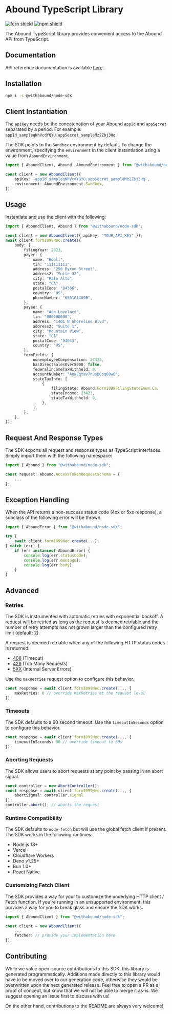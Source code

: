 # Abound TypeScript Library

[![fern shield](https://img.shields.io/badge/%F0%9F%8C%BF-SDK%20generated%20by%20Fern-brightgreen)](https://github.com/fern-api/fern)
[![npm shield](https://img.shields.io/npm/v/@withabound/node-sdk)](https://www.npmjs.com/package/@withabound/node-sdk)

The Abound TypeScript library provides convenient access to the Abound API from TypeScript.

## Documentation

API reference documentation is available [here](https://docs.withabound.com).

## Installation

```sh
npm i -s @withabound/node-sdk
```

## Client Instantiation

The `apiKey` needs be the concatenation of your Abound `appId` and `appSecret` separated by a period. For example: `appId_sampleqNhVcdYQYU.appSecret_sampleMz2Zbj3Hq`.

The SDK points to the `Sandbox` environment by default. To change the environment, specifying the `environment` in the client instantiation using a value from `AboundEnvironment`.

```typescript
import { AboundClient, Abound, AboundEnvironment } from "@withabound/node-sdk";

const client = new AboundClient({
    apiKey: `appId_sampleqNhVcdYQYU.appSecret_sampleMz2Zbj3Hq`,
    environment: AboundEnvironment.Sandbox,
});
```

## Usage

Instantiate and use the client with the following:

```typescript
import { AboundClient, Abound } from "@withabound/node-sdk";

const client = new AboundClient({ apiKey: "YOUR_API_KEY" });
await client.form1099Nec.create({
    body: {
        filingYear: 2023,
        payer: {
            name: "Hooli",
            tin: "111111111",
            address: "256 Byron Street",
            address2: "Suite 32",
            city: "Palo Alto",
            state: "CA",
            postalCode: "94306",
            country: "US",
            phoneNumber: "6501014096",
        },
        payee: {
            name: "Ada Lovelace",
            tin: "000000000",
            address: "1401 N Shoreline Blvd",
            address2: "Suite 1",
            city: "Mountain View",
            state: "CA",
            postalCode: "94043",
            country: "US",
        },
        formFields: {
            nonemployeeCompensation: 23423,
            hasDirectSalesOver5000: false,
            federalIncomeTaxWithheld: 0,
            accountNumber: "A0NEqtav7n0sBGoq88w0",
            stateTaxInfo: [
                {
                    filingState: Abound.Form1099FilingStateEnum.Ca,
                    stateIncome: 23423,
                    stateTaxWithheld: 0,
                },
            ],
        },
    },
});
```

## Request And Response Types

The SDK exports all request and response types as TypeScript interfaces. Simply import them with the
following namespace:

```typescript
import { Abound } from "@withabound/node-sdk";

const request: Abound.AccessTokenRequestSchema = {
    ...
};
```

## Exception Handling

When the API returns a non-success status code (4xx or 5xx response), a subclass of the following error
will be thrown.

```typescript
import { AboundError } from "@withabound/node-sdk";

try {
    await client.form1099Nec.create(...);
} catch (err) {
    if (err instanceof AboundError) {
        console.log(err.statusCode);
        console.log(err.message);
        console.log(err.body);
    }
}
```

## Advanced

### Retries

The SDK is instrumented with automatic retries with exponential backoff. A request will be retried as long
as the request is deemed retriable and the number of retry attempts has not grown larger than the configured
retry limit (default: 2).

A request is deemed retriable when any of the following HTTP status codes is returned:

-   [408](https://developer.mozilla.org/en-US/docs/Web/HTTP/Status/408) (Timeout)
-   [429](https://developer.mozilla.org/en-US/docs/Web/HTTP/Status/429) (Too Many Requests)
-   [5XX](https://developer.mozilla.org/en-US/docs/Web/HTTP/Status/500) (Internal Server Errors)

Use the `maxRetries` request option to configure this behavior.

```typescript
const response = await client.form1099Nec.create(..., {
    maxRetries: 0 // override maxRetries at the request level
});
```

### Timeouts

The SDK defaults to a 60 second timeout. Use the `timeoutInSeconds` option to configure this behavior.

```typescript
const response = await client.form1099Nec.create(..., {
    timeoutInSeconds: 30 // override timeout to 30s
});
```

### Aborting Requests

The SDK allows users to abort requests at any point by passing in an abort signal.

```typescript
const controller = new AbortController();
const response = await client.form1099Nec.create(..., {
    abortSignal: controller.signal
});
controller.abort(); // aborts the request
```

### Runtime Compatibility

The SDK defaults to `node-fetch` but will use the global fetch client if present. The SDK works in the following
runtimes:

-   Node.js 18+
-   Vercel
-   Cloudflare Workers
-   Deno v1.25+
-   Bun 1.0+
-   React Native

### Customizing Fetch Client

The SDK provides a way for your to customize the underlying HTTP client / Fetch function. If you're running in an
unsupported environment, this provides a way for you to break glass and ensure the SDK works.

```typescript
import { AboundClient } from "@withabound/node-sdk";

const client = new AboundClient({
    ...
    fetcher: // provide your implementation here
});
```

## Contributing

While we value open-source contributions to this SDK, this library is generated programmatically.
Additions made directly to this library would have to be moved over to our generation code,
otherwise they would be overwritten upon the next generated release. Feel free to open a PR as
a proof of concept, but know that we will not be able to merge it as-is. We suggest opening
an issue first to discuss with us!

On the other hand, contributions to the README are always very welcome!
